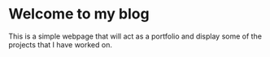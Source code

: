 # Welcome to my blog

This is a simple webpage that will act as a portfolio and display some of the projects that I have worked on.
